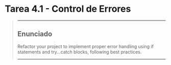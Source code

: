 # Tarea 4.1 - Control de Errores
> ---
> ## Enunciado
> Refactor your project to implement proper error handling using if statements and try...catch blocks, following best practices. 
>
> ---